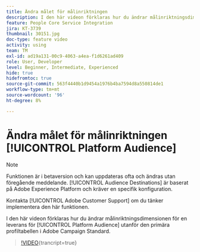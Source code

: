 ```yaml
---
title: Ändra målet för målinriktningen
description: I den här videon förklaras hur du ändrar målinriktningsdimensionen för en leverans för en Platform Audience utanför den primära profiltabellen i Adobe Campaign Standard.
feature: People Core Service Integration
jira: KT-3739
thumbnail: 30151.jpg
doc-type: feature video
activity: using
team: TM
exl-id: ad19a131-00c9-4063-a4ea-f1d6261ad409
role: User, Developer
level: Beginner, Intermediate, Experienced
hide: true
hidefromtoc: true
source-git-commit: 563f4440b1d9454a1976b4ba7594d8a550814de1
workflow-type: tm+mt
source-wordcount: '96'
ht-degree: 8%

---
```


# Ändra målet för målinriktningen [!UICONTROL Platform Audience]

>[!NOTE]
>
>Funktionen är i betaversion och kan uppdateras ofta och ändras utan föregående meddelande. [!UICONTROL Audience Destinations] är baserat på Adobe Experience Platform och kräver en specifik konfiguration.
>
>Kontakta [!UICONTROL Adobe Customer Support] om du tänker implementera den här funktionen.

I den här videon förklaras hur du ändrar målinriktningsdimensionen för en leverans för [!UICONTROL Platform Audience] utanför den primära profiltabellen i Adobe Campaign Standard.

>[!VIDEO](https://video.tv.adobe.com/v/30151?learn=on){trancript=true}
